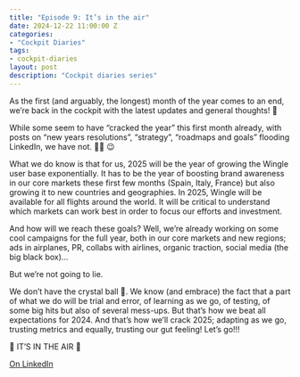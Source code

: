 ```yaml
---
title: "Episode 9: It’s in the air"
date: 2024-12-22 11:00:00 Z
categories:
- "Cockpit Diaries"
tags:
- cockpit-diaries
layout: post
description: "Cockpit diaries series"
---
```


As the first (and arguably, the longest) month of the year comes to an end, we’re back in the cockpit with the latest updates and general thoughts! 🙌

While some seem to have “cracked the year” this first month already, with posts on “new years resolutions”, “strategy”, “roadmaps and goals” flooding LinkedIn, we have not. 🤷‍♂️ 😉

What we do know is that for us, 2025 will be the year of growing the Wingle user base exponentially. It has to be the year of boosting brand awareness in our core markets these first few months (Spain, Italy, France) but also growing it to new countries and geographies. In 2025, Wingle will be available for all flights around the world. It will be critical to understand which markets can work best in order to focus our efforts and investment.

And how will we reach these goals? Well, we’re already working on some cool campaigns for the full year, both in our core markets and new regions; ads in airplanes, PR, collabs with airlines, organic traction, social media (the big black box)… 

But we’re not going to lie. 

We don’t have the crystal ball 🔮. We know (and embrace) the fact that a part of what we do will be trial and error, of learning as we go, of testing, of some big hits but also of several mess-ups. But that’s how we beat all expectations for 2024. And that’s how we’ll crack 2025; adapting as we go, trusting metrics and equally, trusting our gut feeling! Let’s go!!!

 🛫 IT’S IN THE AIR 🛫

[On LinkedIn](https://www.linkedin.com/posts/lets-wingle_wingle-cockpit-diaries-episode-9-its-activity-7288511494617505793-rYOK/?utm_source=share&utm_medium=member_desktop)